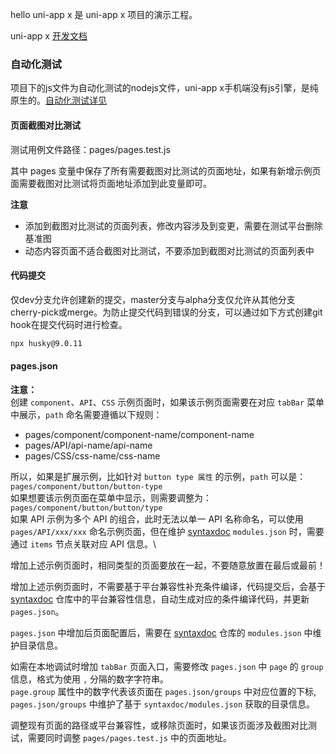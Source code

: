 hello uni-app x 是 uni-app x 项目的演示工程。

uni-app x [开发文档](https://uniapp.dcloud.net.cn/uni-app-x/)

### 自动化测试
项目下的js文件为自动化测试的nodejs文件，uni-app x手机端没有js引擎，是纯原生的。[自动化测试详见](https://uniapp.dcloud.net.cn/worktile/auto/quick-start.html)

#### 页面截图对比测试
测试用例文件路径：pages/pages.test.js

其中 pages 变量中保存了所有需要截图对比测试的页面地址，如果有新增示例页面需要截图对比测试将页面地址添加到此变量即可。

**注意**
- 添加到截图对比测试的页面列表，修改内容涉及到变更，需要在测试平台删除基准图
- 动态内容页面不适合截图对比测试，不要添加到截图对比测试的页面列表中

#### 代码提交

仅dev分支允许创建新的提交，master分支与alpha分支仅允许从其他分支cherry-pick或merge。为防止提交代码到错误的分支，可以通过如下方式创建git hook在提交代码时进行检查。

```bash
npx husky@9.0.11
```

#### pages.json

**注意：**\
创建 `component`、`API`、`CSS` 示例页面时，如果该示例页面需要在对应 `tabBar` 菜单中展示，`path` 命名需要遵循以下规则：
- pages/component/component-name/component-name
- pages/API/api-name/api-name
- pages/CSS/css-name/css-name

所以，如果是扩展示例，比如针对 `button type 属性` 的示例，`path` 可以是：`pages/component/button/button-type`\
如果想要该示例页面在菜单中显示，则需要调整为：`pages/component/button/button/type`\
如果 API 示例为多个 API 的组合，此时无法以单一 API 名称命名，可以使用 `pages/API/xxx/xxx` 命名示例页面，但在维护 [syntaxdoc](http://git.dcloud.io/uni-app-x/syntaxdoc) `modules.json` 时，需要通过 `items` 节点关联对应 API 信息。\

增加上述示例页面时，相同类型的页面要放在一起，不要随意放置在最后或最前！

增加上述示例页面时，不需要基于平台兼容性补充条件编译，代码提交后，会基于 [syntaxdoc](http://git.dcloud.io/uni-app-x/syntaxdoc) 仓库中的平台兼容性信息，自动生成对应的条件编译代码，并更新 `pages.json`。

`pages.json` 中增加后页面配置后，需要在 [syntaxdoc](http://git.dcloud.io/uni-app-x/syntaxdoc) 仓库的 `modules.json` 中维护目录信息。

如需在本地调试时增加 `tabBar` 页面入口，需要修改 `pages.json` 中 `page` 的 `group` 信息，格式为使用 `,` 分隔的数字字符串。\
`page.group` 属性中的数字代表该页面在 `pages.json/groups` 中对应位置的下标,
`pages.json/groups` 中维护了基于 `syntaxdoc/modules.json` 获取的目录信息。

调整现有页面的路径或平台兼容性，或移除页面时，如果该页面涉及截图对比测试，需要同时调整 `pages/pages.test.js` 中的页面地址。
